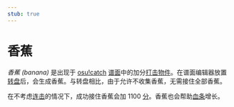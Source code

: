```yaml
---
stub: true
---
```


# 香蕉

*香蕉 (banana)* 是出现于 [osu!catch](/wiki/Game_mode/osu!catch) [谱面](/wiki/Beatmap)中的加分[打击物件](/wiki/Hit_object)。在谱面编辑器放置[转盘](/wiki/Hit_object/Spinner)后，会生成香蕉。与转盘相比，由于允许不收集香蕉，无需接住全部香蕉。

在不考虑[连击](/wiki/Gameplay/Combo_(score_multiplier))的情况下，成功接住香蕉会加 1100 [分](/wiki/Gameplay/Score)。香蕉也会帮助[血条](/wiki/Client/Interface/Health_bar)增长。
